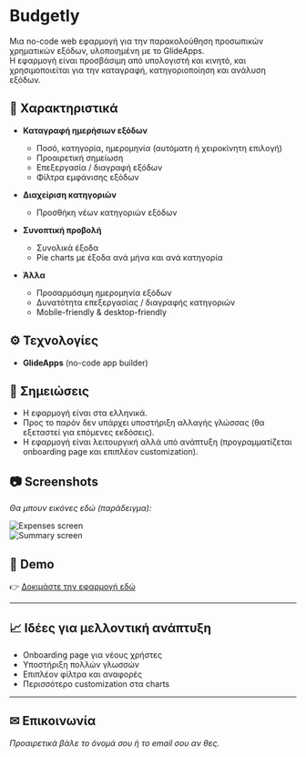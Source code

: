 # Budgetly

Μια no-code web εφαρμογή για την παρακολούθηση προσωπικών χρηματικών εξόδων, υλοποιημένη με το GlideApps.  
Η εφαρμογή είναι προσβάσιμη από υπολογιστή και κινητό, και χρησιμοποιείται για την καταγραφή, κατηγοριοποίηση και ανάλυση εξόδων.

## 🔑 Χαρακτηριστικά

- **Καταγραφή ημερήσιων εξόδων**  
  - Ποσό, κατηγορία, ημερομηνία (αυτόματη ή χειροκίνητη επιλογή)
  - Προαιρετική σημείωση
  - Επεξεργασία / διαγραφή εξόδων
  - Φίλτρα εμφάνισης εξόδων

- **Διαχείριση κατηγοριών**  
  - Προσθήκη νέων κατηγοριών εξόδων

- **Συνοπτική προβολή**  
  - Συνολικά έξοδα
  - Pie charts με έξοδα ανά μήνα και ανά κατηγορία

- **Άλλα**
  - Προσαρμόσιμη ημερομηνία εξόδων
  - Δυνατότητα επεξεργασίας / διαγραφής κατηγοριών
  - Mobile-friendly & desktop-friendly

## ⚙️ Τεχνολογίες

- **GlideApps** (no-code app builder)


## 📌 Σημειώσεις

- Η εφαρμογή είναι στα ελληνικά.  
- Προς το παρόν δεν υπάρχει υποστήριξη αλλαγής γλώσσας (θα εξεταστεί για επόμενες εκδόσεις).
- Η εφαρμογή είναι λειτουργική αλλά υπό ανάπτυξη (προγραμματίζεται onboarding page και επιπλέον customization).

## 📷 Screenshots

_Θα μπουν εικόνες εδώ (παράδειγμα):_

![Expenses screen](images/expenses_screen.png)  
![Summary screen](images/summary_screen.png)  

## 🔗 Demo

👉 [Δοκιμάστε την εφαρμογή εδώ](https://budgetly.glide.page/)

---

## 📈 Ιδέες για μελλοντική ανάπτυξη

- Onboarding page για νέους χρήστες
- Υποστήριξη πολλών γλωσσών
- Επιπλέον φίλτρα και αναφορές
- Περισσότερο customization στα charts

---

## ✉ Επικοινωνία

_Προαιρετικά βάλε το όνομά σου ή το email σου αν θες._

